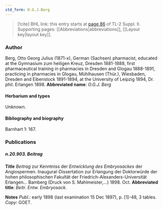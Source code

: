 ```yaml
---
std_form: O.G.J.Berg
---
```


> [!cite] BHL link: this entry starts at [page 86](https://www.biodiversitylibrary.org/page/33265283) of TL-2 Suppl. II.
> Supporting pages: [[Abbreviations|abbreviations]], [[Layout key|layout key]].

### Author

Berg, Otto Georg Julius (1871-x), German (Sachsen) pharmacist, educated at the Gymnasium zum heiligen Kreuz, Dresden 1881-1888, first pharmaceutical training in pharmacies in Dresden and Glogau 1888-1891, practicing in pharmacies in Glogau, Mühlhausen (Thür.), Wiesbaden, Dresden and Eibenstock 1891-1894, at the University of Leipzig 1894, Dr. phil. Erlangen 1898. 
**Abbreviated name**: *O.G.J. Berg*

#### Herbarium and types

Unknown.

#### Bibliography and biography

Barnhart 1: 167.

### Publications

##### n.20.903. Beitrag

**Title**
*Beitrag* zur Kenntniss der *Entwicklung des Embryosackes* der Angiospermen. Inaugural-Dissertation zur Erlangung der Doktorwürde der hohen philosophischen Fakultät der Friedrich-Alexanders-Universität Erlangen... Bamberg (Druck von S. Mahlmeister,...) 1898. Oct.
**Abbreviated title**: *Beitr. Entw. Embryosack.*

**Notes**
*Publ*.: early 1898 (last examination 15 Dec 1897), p. \[1\]-48, 3 tables. *Copy*: GOET.

